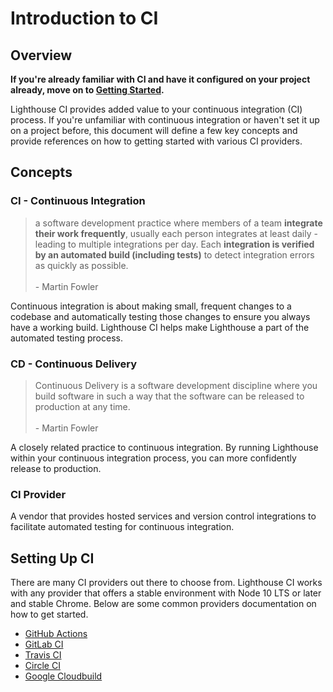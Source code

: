 # Introduction to CI

## Overview

**If you're already familiar with CI and have it configured on your project already, move on to [Getting Started](./getting-started.md).**

Lighthouse CI provides added value to your continuous integration (CI) process. If you're unfamiliar with continuous integration or haven't set it up on a project before, this document will define a few key concepts and provide references on how to getting started with various CI providers.

## Concepts

### CI - Continuous Integration

> a software development practice where members of a team <strong>integrate their work frequently</strong>, usually each person integrates at least daily - leading to multiple integrations per day. Each <strong>integration is verified by an automated build (including tests)</strong> to detect integration errors as quickly as possible.<br /><br />- Martin Fowler

Continuous integration is about making small, frequent changes to a codebase and automatically testing those changes to ensure you always have a working build. Lighthouse CI helps make Lighthouse a part of the automated testing process.

### CD - Continuous Delivery

> Continuous Delivery is a software development discipline where you build software in such a way that the software can be released to production at any time.<br /><br />- Martin Fowler

A closely related practice to continuous integration. By running Lighthouse within your continuous integration process, you can more confidently release to production.

### CI Provider

A vendor that provides hosted services and version control integrations to facilitate automated testing for continuous integration.

## Setting Up CI

There are many CI providers out there to choose from. Lighthouse CI works with any provider that offers a stable environment with Node 10 LTS or later and stable Chrome. Below are some common providers documentation on how to get started.

- [GitHub Actions](https://help.github.com/en/actions/configuring-and-managing-workflows/configuring-a-workflow)
- [GitLab CI](https://docs.gitlab.com/ee/ci/quick_start/)
- [Travis CI](https://docs.travis-ci.com/user/tutorial/)
- [Circle CI](https://circleci.com/docs/2.0/getting-started/)
- [Google Cloudbuild](https://cloud.google.com/cloud-build/docs/quickstart-build)
